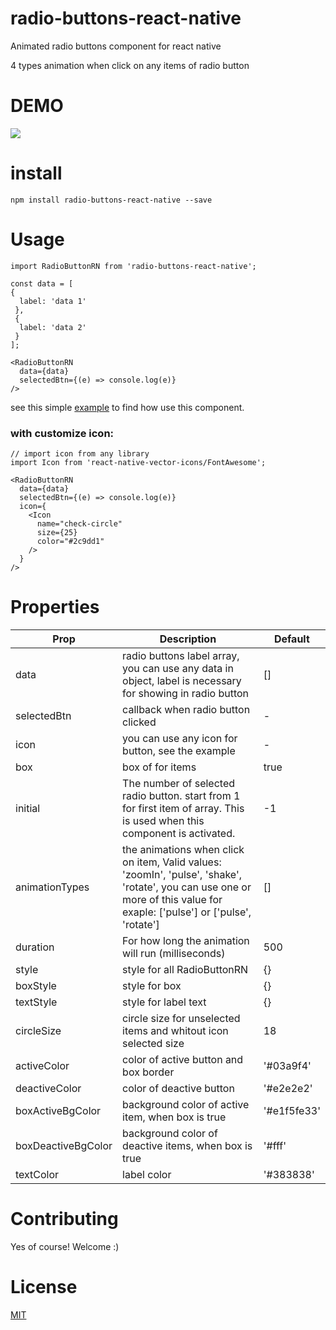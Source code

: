 # radio-buttons-react-native
Animated radio buttons component for react native

4 types animation when click on any items of radio button


# DEMO
![](https://user-images.githubusercontent.com/33284430/66270229-7ef73200-e883-11e9-98bf-4dddd01cd78c.gif)

# install
    npm install radio-buttons-react-native --save
    
# Usage
    import RadioButtonRN from 'radio-buttons-react-native';
    
    const data = [
    {
      label: 'data 1'
     },
     {
      label: 'data 2'
     }
    ];
    
    <RadioButtonRN
      data={data}
      selectedBtn={(e) => console.log(e)}
    />

see this simple [example](https://github.com/sramezani/radio-buttons-react-native/blob/master/example/index.js) to find how use this component.

<h3>with customize icon:</h3>

    // import icon from any library
    import Icon from 'react-native-vector-icons/FontAwesome';
    
    <RadioButtonRN
      data={data}
      selectedBtn={(e) => console.log(e)}
      icon={
        <Icon
          name="check-circle"
          size={25}
          color="#2c9dd1"
        />
      }
    />
    
    


# Properties

| Prop  | Description | Default |
| ------------- | ------------- | ------------- |
| data  | radio buttons label array, you can use any data in object, label is necessary for showing in radio button | [] |
| selectedBtn  | callback when radio button clicked | - |
| icon  | you can use any icon for button, see the example | - |
| box  | box of for items  | true |
| initial  | The number of selected radio button. start from 1 for first item of array. This is used when this component is activated. | -1 |
| animationTypes  | the animations when click on item, Valid values: 'zoomIn', 'pulse', 'shake', 'rotate', you can use one or more of this value for exaple: ['pulse'] or ['pulse', 'rotate']  | [] |
| duration  | For how long the animation will run (milliseconds) | 500 |
| style  | style for all RadioButtonRN  | {} |
| boxStyle  | style for box  | {} |
| textStyle  | style for label text  | {} |
| circleSize  | circle size for unselected items and whitout icon selected size | 18 |
| activeColor  | color of active button and box border  | '#03a9f4' |
| deactiveColor  | color of deactive button  | '#e2e2e2' |
| boxActiveBgColor  | background color of active item, when box is true | '#e1f5fe33' |
| boxDeactiveBgColor  | background color of deactive items, when box is true  | '#fff' |
| textColor  | label color  | '#383838' |

# Contributing
Yes of course! Welcome :)

# License
[MIT](https://github.com/keiso-team-i/radio-buttons-react-native/blob/master/LICENSE)
